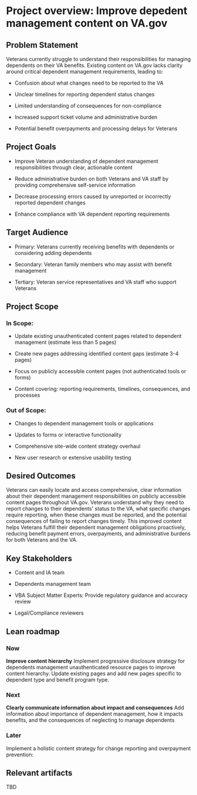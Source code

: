 # Project overview: Improve depedent management content on VA.gov

## Problem Statement

  
Veterans currently struggle to understand their responsibilities for managing dependents on their VA benefits. Existing content on VA.gov lacks clarity around critical dependent management requirements, leading to:

*   Confusion about what changes need to be reported to the VA
    
*   Unclear timelines for reporting dependent status changes
    
*   Limited understanding of consequences for non-compliance
    
*   Increased support ticket volume and administrative burden
    
*   Potential benefit overpayments and processing delays for Veterans
    
  
## Project Goals

*   Improve Veteran understanding of dependent management responsibilities through clear, actionable content
    
*   Reduce administrative burden on both Veterans and VA staff by providing comprehensive self-service information
    
*   Decrease processing errors caused by unreported or incorrectly reported dependent changes
    
*   Enhance compliance with VA dependent reporting requirements
    

## Target Audience

* Primary: Veterans currently receiving benefits with dependents or considering adding dependents
    
*   Secondary: Veteran family members who may assist with benefit management
    
*   Tertiary: Veteran service representatives and VA staff who support Veterans
    

## Project Scope

  
### In Scope:

*   Update existing unauthenticated content pages related to dependent management (estimate less than 5 pages)
    
*   Create new pages addressing identified content gaps (estimate 3-4 pages)
    
*   Focus on publicly accessible content pages (not authenticated tools or forms)
    
*   Content covering: reporting requirements, timelines, consequences, and processes
  

### Out of Scope:

*   Changes to dependent management tools or applications
    
*   Updates to forms or interactive functionality
    
*   Comprehensive site-wide content strategy overhaul
    
*   New user research or extensive usability testing
      

## Desired Outcomes
  
Veterans can easily locate and access comprehensive, clear information about their dependent management responsibilities on publicly accessible content pages throughout VA.gov. Veterans understand why they need to report changes to their dependents' status to the VA, what specific changes require reporting, when these changes must be reported, and the potential consequences of failing to report changes timely. This improved content helps Veterans fulfill their dependent management obligations proactively, reducing benefit payment errors, overpayments, and administrative burdens for both Veterans and the VA.

## Key Stakeholders

*   Content and IA team
    
*   Dependents management team
    
*   VBA Subject Matter Experts: Provide regulatory guidance and accuracy review
    
*   Legal/Compliance reviewers

## Lean roadmap

### Now
**Improve content hierarchy** 
Implement progressive disclosure strategy for dependents management unauthenticated resource pages to improve content hierarchy. Update existing pages and add new pages specific to dependent type and benefit program type.

### Next
**Clearly communicate information about impact and consequences**
Add information about importance of dependent management, how it impacts benefits, and the consequences of neglecting to manage dependents

### Later
Implement a holistic content strategy for change reporting and overpayment prevention:



## Relevant artifacts

TBD

